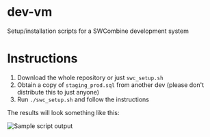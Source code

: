 dev-vm
======

Setup/installation scripts for a SWCombine development system

Instructions
============

1. Download the whole repository or just `swc_setup.sh`
2. Obtain a copy of `staging_prod.sql` from another dev (please don't distribute this to just anyone)
3. Run `./swc_setup.sh` and follow the instructions

The results will look something like this:

![Sample script output](http://i.imgur.com/OXIEbzh.png)
